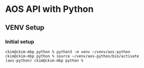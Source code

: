 # AOS API with Python 

## VENV Setup

### Initial setup
```
ckim@ckim-mbp python % python3 -m venv ~/venv/aos-python
ckim@ckim-mbp python % source ~/venv/aos-python/bin/activate
(aos-python) ckim@ckim-mbp python % 
```



